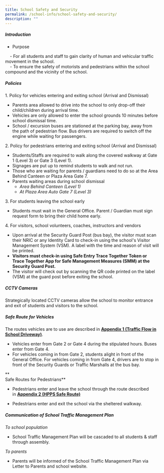 ```yaml
---
title: School Safety and Security
permalink: /school-info/school-safety-and-security/
description: ""
---
```

##### Introduction

*   Purpose

    - For all students and staff to gain clarity of human and vehicular traffic movement in the school.    <br>
    - To ensure the safety of motorists and pedestrians within the school compound and the vicinity of the school.  

  

##### Policies

1. Policy for vehicles entering and exiting school (Arrival and Dismissal)

*   Parents area allowed to drive into the school to only drop-off their child/children during arrival time.
*   Vehicles are only allowed to enter the school grounds 10 minutes before school dismissal time.
*   School / excursion buses are stationed at the parking bay, away from the path of pedestrian flow. Bus drivers are required to switch off the engine while waiting for passengers.

  

2. Policy for pedestrians entering and exiting school (Arrival and Dismissal)   

*   Students/Staffs are required to walk along the covered walkway at Gate 1 (Level 3) or Gate 3 (Level 1).
*   Signages are put up to remind students to walk and not run.
*   Those who are waiting for parents / guardians need to do so at the Area Behind Canteen or Plaza Area Gate 7. 
*   Parents waiting areas during school dismissal
    *   _Area Behind Canteen (Level 1)_
    *   _At Plaza Area Auto Gate 7 (Level 3)_

  
3. For students leaving the school early  

*   Students must wait in the General Office. Parent / Guardian must sign request form to bring their child home early.

4. For visitors, school volunteers, coaches, instructors and vendors

*   Upon arrival at the Security Guard Post (bus bay), the visitor must scan their NRIC or any Identity Card to check-in using the school's Visitor Management System (VSM). A label with the time and reason of visit will be printed.
*   **Visitors must check-in using Safe Entry Trace Together Token or Trace Together App for Safe Management Measures (SMM) at the Security Guard Post.**
*   The visitor will check out by scanning the QR code printed on the label (VSM) at the guard post before exiting the school.

##### CCTV Cameras 

Strategically located CCTV cameras allow the school to monitor entrance and exit of students and visitors to the school.

  
##### Safe Route for Vehicles
The routes vehicles are to use are described in **[Appendix 1 (Traffic Flow in School Driveway)](/files/Traffic%20Flow%20Chart_Appendix%201_amended%2019%20Apr.pdf)**.  

*   Vehicles enter from Gate 2 or Gate 4 during the stipulated hours. Buses enter from Gate 4.
*   For vehicles coming in from Gate 2, students alight in front of the General Office. For vehicles coming in from Gate 4, drivers are to stop in front of the Security Guards or Traffic Marshalls at the bus bay.

**  
Safe Routes for Pedestrians**  

*   Pedestrians enter and leave the school through the route described in **[Appendix 2 (HPPS Safe Route)](/files/HPPS%20Safe%20Route_Appendix%202_amended%2019%20Apr.pdf)**  
    
*   Pedestrians enter and exit the school via the sheltered walkway.

  
##### Communication of School Traffic Management Plan  
_To school population_  

*   School Traffic Management Plan will be cascaded to all students & staff through assembly.

_To parents_  

*   Parents will be informed of the School Traffic Management Plan via Letter to Parents and school website.